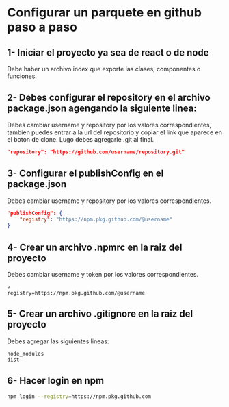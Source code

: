 # Configurar un parquete en github paso a paso

## 1- Iniciar el proyecto ya sea de react o de node
Debe haber un archivo index que exporte las clases, componentes o funciones.

## 2- Debes configurar el repository en el archivo package.json agengando la siguiente linea:
Debes cambiar username y repository por los valores correspondientes, tambien puedes entrar a la url del repositorio y copiar el link que aparece en el boton de clone.
Lugo debes agregarle .git al final.
```json
"repository": "https://github.com/username/repository.git"
```

## 3- Configurar el publishConfig en el package.json
Debes cambiar username y repository por los valores correspondientes.
```json
"publishConfig": {
    "registry": "https://npm.pkg.github.com/@username"
}
```

## 4- Crear un archivo .npmrc en la raiz del proyecto
Debes cambiar username y token por los valores correspondientes.
```text
v
registry=https://npm.pkg.github.com/@username
```

## 5- Crear un archivo .gitignore en la raiz del proyecto
Debes agregar las siguientes lineas:
```text
node_modules
dist
```

## 6- Hacer login en npm
```bash
npm login --registry=https://npm.pkg.github.com
```